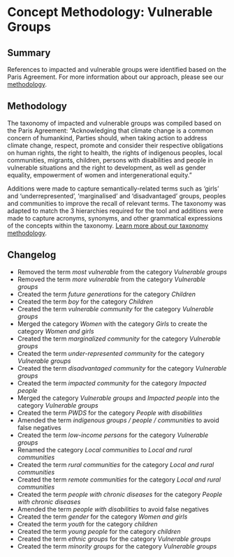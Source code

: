 # Concept Methodology: Vulnerable Groups

## Summary

References to impacted and vulnerable groups were identified based on the Paris Agreement. For more information about our approach, please see our [methodology](../README.md).

## Methodology

The taxonomy of impacted and vulnerable groups was compiled based on the Paris Agreement: “Acknowledging that climate change is a common concern of humankind, Parties should, when taking action to address climate change, respect, promote and consider their respective obligations on human rights, the right to health, the rights of indigenous peoples, local communities, migrants, children, persons with disabilities and people in vulnerable situations and the right to development, as well as gender equality, empowerment of women and intergenerational equity.”

Additions were made to capture semantically-related terms such as ‘girls’ and ‘underrepresented’, ‘marginalised’ and ‘disadvantaged’ groups, peoples and communities to improve the recall of relevant terms. The taxonomy was adapted to match the 3 hierarchies required for the tool and additions were made to capture acronyms, synonyms, and other grammatical expressions of the concepts within the taxonomy. [Learn more about our taxonomy methodology](../README.md).

## Changelog

- Removed the term *most vulnerable* from the category *Vulnerable groups*
- Removed the term *more vulnerable* from the category *Vulnerable groups*
- Created the term *future generations* for the category *Children*
- Created the term *boy* for the category *Children*
- Created the term *vulnerable community* for the category *Vulnerable groups*
- Merged the category *Women* with the category *Girls* to create the category *Women and girls*
- Created the term *marginalized community* for the category *Vulnerable groups*
- Created the term *under-represented community* for the category *Vulnerable groups*
- Created the term *disadvantaged community* for the category *Vulnerable groups*
- Created the term *impacted community* for the category *Impacted people*
- Merged the category *Vulnerable groups* and *Impacted people* into the category *Vulnerable groups*
- Created the term *PWDS* for the category *People with disabilities*
- Amended the term *indigenous groups / people / communities* to avoid false negatives
- Created the term *low-income persons* for the category *Vulnerable groups*
- Renamed the category *Local communities* to *Local and rural communities*
- Created the term *rural communities* for the category *Local and rural communities*
- Created the term *remote communities* for the category *Local and rural communities*
- Created the term *people with chronic diseases* for the category *People with chronic diseases*
- Amended the term *people with disabilities* to avoid false negatives
- Created the term *gender* for the category *Women and girls*
- Created the term *youth* for the category *children*
- Created the term *young people* for the category *children*
- Created the term *ethnic groups* for the category *Vulnerable groups*
- Created the term *minority groups* for the category *Vulnerable groups*